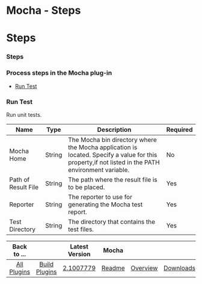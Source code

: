 
Mocha - Steps
=============

# Steps


### Steps




### Process steps in the Mocha plug-in

* [Run Test](#run_test)


### Run Test

Run unit tests.


| Name | Type | Description                                                                                                          | Required |
| ---- | ---- | -------------------------------------------------------------------------------------------------------------------- | -------- |
| Mocha Home | String | The Mocha bin directory where the Mocha application is located. Specify a value for this property,if not listed in the PATH environment variable. | No |
| Path of Result File | String | The path where the result file is to be placed. | Yes |
| Reporter | String | The reporter to use for generating the Mocha test report. | Yes |
| Test Directory | String | The directory that contains the test files. | Yes |



|Back to ...||Latest Version|Mocha |||
| :---: | :---: | :---: | :---: | :---: | :---: |
|[All Plugins](../../index.md)|[Build Plugins](../README.md)|[2.1007779](https://raw.githubusercontent.com/UrbanCode/IBM-UCB-PLUGINS/main/files/Mocha/Mocha-2.1007779.zip)|[Readme](README.md)|[Overview](overview.md)|[Downloads](downloads.md)|
